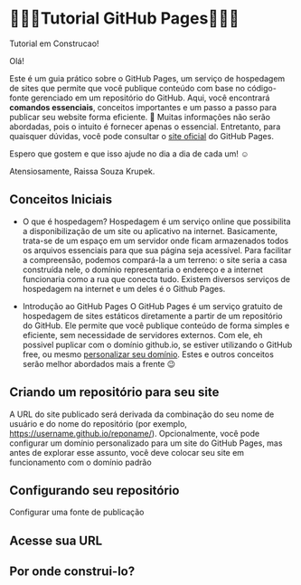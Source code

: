 # 👩🏻‍💻Tutorial GitHub Pages👩🏻‍💻

Tutorial em Construcao!

Olá!

Este é um guia prático sobre o GitHub Pages, um serviço de hospedagem de sites que permite que você publique conteúdo com base no código-fonte gerenciado em um repositório do GitHub. Aqui, você encontrará **comandos essenciais**, conceitos importantes e um passo a passo para publicar seu website forma eficiente. 🚀
Muitas informações não serão abordadas, pois o intuito é fornecer apenas o essencial. Entretanto, para quaisquer dúvidas, você pode consultar o [site oficial](https://docs.github.com/pt/pages/getting-started-with-github-pages/creating-a-github-pages-site) do GitHub Pages.

Espero que gostem e que isso ajude no dia a dia de cada um! ☺️

Atensiosamente, Raissa Souza Krupek.

## Conceitos Iniciais

- O que é hospedagem?
Hospedagem é um serviço online que possibilita a disponibilização de um site ou aplicativo na internet. Basicamente, trata-se de um espaço em um servidor onde ficam armazenados todos os arquivos essenciais para que sua página seja acessível. Para facilitar a compreensão, podemos compará-la a um terreno: o site seria a casa construída nele, o domínio representaria o endereço e a internet funcionaria como a rua que conecta tudo.
Existem diversos serviços de hospedagem na internet e um deles é o Github Pages.

- Introdução ao GitHub Pages
O GitHub Pages é um serviço gratuito de hospedagem de sites estáticos diretamente a partir de um repositório do GitHub. Ele permite que você publique conteúdo de forma simples e eficiente, sem necessidade de servidores externos. Com ele, eh possivel puplicar com o domínio github.io, se estiver utilizando o GitHub free, ou mesmo [personalizar seu domínio](https://docs.github.com/pt/pages/configuring-a-custom-domain-for-your-github-pages-site). Estes e outros conceitos serão melhor abordados mais a frente 😉

## Criando um repositório para seu site

A URL do site publicado será derivada da combinação do seu nome de usuário e do nome do repositório (por exemplo,  https://username.github.io/reponame/).
Opcionalmente, você pode configurar um domínio personalizado para um site do GitHub Pages, mas antes de explorar esse assunto, você deve colocar seu site em funcionamento com o domínio padrão

## Configurando seu repositório

Configurar uma fonte de publicação

## Acesse sua URL

## Por onde construi-lo?
